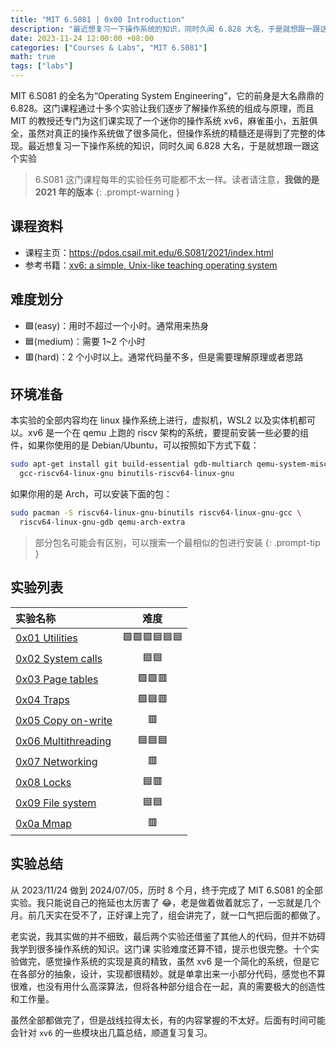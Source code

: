 ```yaml
---
title: "MIT 6.S081 | 0x00 Introduction"
description: "最近想复习一下操作系统的知识，同时久闻 6.828 大名，于是就想跟一跟这个实验"
date: 2023-11-24 12:00:00 +08:00
categories: ["Courses & Labs", "MIT 6.S081"]
math: true
tags: ["labs"]
---
```


MIT 6.S081 的全名为“Operating System Engineering”，它的前身是大名鼎鼎的 6.828。这门课程通过十多个实验让我们逐步了解操作系统的组成与原理，而且 MIT 的教授还专门为这们课实现了一个迷你的操作系统 xv6，麻雀虽小，五脏俱全，虽然对真正的操作系统做了很多简化，但操作系统的精髓还是得到了完整的体现。最近想复习一下操作系统的知识，同时久闻 6.828 大名，于是就想跟一跟这个实验

> 6.S081 这门课程每年的实验任务可能都不太一样。读者请注意，**我做的是 2021 年的版本**
{: .prompt-warning }

## 课程资料

- 课程主页：<https://pdos.csail.mit.edu/6.S081/2021/index.html>
- 参考书籍：[xv6: a simple, Unix-like teaching operating system](https://pdos.csail.mit.edu/6.S081/2020/xv6/book-riscv-rev1.pdf)

## 难度划分

- :green_square:(easy)：用时不超过一个小时。通常用来热身
- :blue_square:(medium)：需要 1~2 个小时
- :red_square:(hard)：2 个小时以上。通常代码量不多，但是需要理解原理或者思路

## 环境准备

本实验的全部内容均在 linux 操作系统上进行，虚拟机，WSL2 以及实体机都可以。xv6 是一个在 qemu 上跑的 riscv 架构的系统，要提前安装一些必要的组件，如果你使用的是 Debian/Ubuntu，可以按照如下方式下载：

```bash
sudo apt-get install git build-essential gdb-multiarch qemu-system-misc \
  gcc-riscv64-linux-gnu binutils-riscv64-linux-gnu
```

如果你用的是 Arch，可以安装下面的包：

```bash
sudo pacman -S riscv64-linux-gnu-binutils riscv64-linux-gnu-gcc \
  riscv64-linux-gnu-gdb qemu-arch-extra
```

> 部分包名可能会有区别，可以搜索一个最相似的包进行安装
{: .prompt-tip }

## 实验列表

| 实验名称                                      |                                       难度                                        |
| :-------------------------------------------- | :-------------------------------------------------------------------------------: |
| [0x01 Utilities](/posts/mit-6-s081-0x01)      | :green_square::green_square::green_square::blue_square::blue_square::blue_square: |
| [0x02 System calls](/posts/mit-6-s081-0x02)   |                            :blue_square::blue_square:                             |
| [0x03 Page tables](/posts/mit-6-s081-0x03)    |                     :green_square::green_square::red_square:                      |
| [0x04 Traps](/posts/mit-6-s081-0x04)          |                      :green_square::blue_square::red_square:                      |
| [0x05 Copy on-write](/posts/mit-6-s081-0x05)  |                                   :red_square:                                    |
| [0x06 Multithreading](/posts/mit-6-s081-0x06) |                      :blue_square::blue_square::blue_square:                      |
| [0x07 Networking](/posts/mit-6-s081-0x07)     |                                   :red_square:                                    |
| [0x08 Locks](/posts/mit-6-s081-0x08)          |                             :blue_square::red_square:                             |
| [0x09 File system](/posts/mit-6-s081-0x09)    |                            :blue_square::blue_square:                             |
| [0x0a Mmap](/posts/mit-6-s081-0x0a)           |                                   :red_square:                                    |

## 实验总结

从 2023/11/24 做到 2024/07/05，历时 8 个月，终于完成了 MIT 6.S081 的全部实验。我只能说自己的拖延也太厉害了 :joy:，老是做着做着就忘了，一忘就是几个月。前几天实在受不了，正好课上完了，组会讲完了，就一口气把后面的都做了。

老实说，我其实做的并不细致，最后两个实验还借鉴了其他人的代码，但并不妨碍我学到很多操作系统的知识。这门课 实验难度还算不错，提示也很完整。十个实验做完，感觉操作系统的实现是真的精致，虽然 xv6 是一个简化的系统，但是它在各部分的抽象，设计，实现都很精妙。就是单拿出来一小部分代码，感觉也不算很难，也没有用什么高深算法，但将各种部分组合在一起，真的需要极大的创造性和工作量。

虽然全部都做完了，但是战线拉得太长，有的内容掌握的不太好。后面有时间可能会针对 `xv6` 的一些模块出几篇总结，顺道复习复习。
